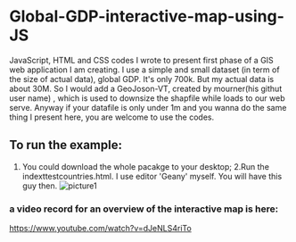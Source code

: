# Global-GDP-interactive-map-using-JS
JavaScript, HTML and CSS codes I wrote to present first phase of a GIS web application I am creating. I use a simple and small dataset (in term of the size of actual data), global GDP. It's only 700k. But my actual data is about 30M. So I would add a GeoJoson-VT, created by mourner(his githut user name) , which is used to downsize the shapfile while loads to our web serve. Anyway if your datafile is only under 1m and you wanna do the same thing I present here, you are welcome to use the codes. 
## To run the example:
 1. You could download the whole pacakge to your desktop;
 2.Run the indexttestcountries.html. I use editor 'Geany' myself.
You will have this guy then. 
![picture1](https://cloud.githubusercontent.com/assets/14057932/15985198/41580d96-2fab-11e6-9453-d3d08af7a725.png)

### a video record for an overview of the interactive map is here: 
https://www.youtube.com/watch?v=dJeNLS4riTo
